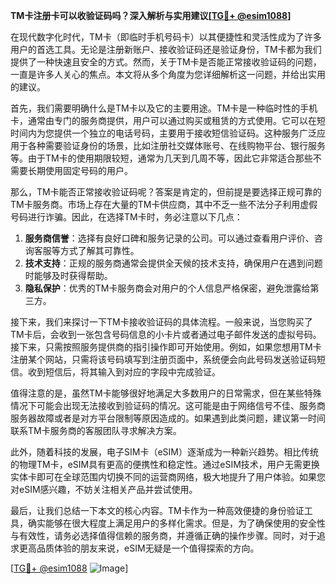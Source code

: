 **TM卡注册卡可以收验证码吗？深入解析与实用建议[[TG💪+ @esim1088](https://t.me/s/esim1088)]**

在现代数字化时代，TM卡（即临时手机号码卡）以其便捷性和灵活性成为了许多用户的首选工具。无论是注册新账户、接收验证码还是验证身份，TM卡都为我们提供了一种快速且安全的方式。然而，关于TM卡是否能正常接收验证码的问题，一直是许多人关心的焦点。本文将从多个角度为您详细解析这一问题，并给出实用的建议。

首先，我们需要明确什么是TM卡以及它的主要用途。TM卡是一种临时性的手机卡，通常由专门的服务商提供，用户可以通过购买或租赁的方式使用。它可以在短时间内为您提供一个独立的电话号码，主要用于接收短信验证码。这种服务广泛应用于各种需要验证身份的场景，比如注册社交媒体账号、在线购物平台、银行服务等。由于TM卡的使用期限较短，通常为几天到几周不等，因此它非常适合那些不需要长期使用固定号码的用户。

那么，TM卡能否正常接收验证码呢？答案是肯定的，但前提是要选择正规可靠的TM卡服务商。市场上存在大量的TM卡供应商，其中不乏一些不法分子利用虚假号码进行诈骗。因此，在选择TM卡时，务必注意以下几点：

1. **服务商信誉**：选择有良好口碑和服务记录的公司。可以通过查看用户评价、咨询客服等方式了解其可靠性。
2. **技术支持**：正规的服务商通常会提供全天候的技术支持，确保用户在遇到问题时能够及时获得帮助。
3. **隐私保护**：优秀的TM卡服务商会对用户的个人信息严格保密，避免泄露给第三方。

接下来，我们来探讨一下TM卡接收验证码的具体流程。一般来说，当您购买了TM卡后，会收到一张包含号码信息的小卡片或者通过电子邮件发送的虚拟号码。接下来，只需按照服务提供商的指引操作即可开始使用。例如，如果您想用TM卡注册某个网站，只需将该号码填写到注册页面中，系统便会向此号码发送验证码短信。收到短信后，将其输入到对应的字段中完成验证。

值得注意的是，虽然TM卡能够很好地满足大多数用户的日常需求，但在某些特殊情况下可能会出现无法接收到验证码的情况。这可能是由于网络信号不佳、服务商服务器故障或者是对方平台限制等原因造成的。如果遇到此类问题，建议第一时间联系TM卡服务商的客服团队寻求解决方案。

此外，随着科技的发展，电子SIM卡（eSIM）逐渐成为一种新兴趋势。相比传统的物理TM卡，eSIM具有更高的便携性和稳定性。通过eSIM技术，用户无需更换实体卡即可在全球范围内切换不同的运营商网络，极大地提升了用户体验。如果您对eSIM感兴趣，不妨关注相关产品并尝试使用。

最后，让我们总结一下本文的核心内容。TM卡作为一种高效便捷的身份验证工具，确实能够在很大程度上满足用户的多样化需求。但是，为了确保使用的安全性与有效性，请务必选择值得信赖的服务商，并遵循正确的操作步骤。同时，对于追求更高品质体验的朋友来说，eSIM无疑是一个值得探索的方向。

[[TG💪+ @esim1088](https://t.me/s/esim1088) ![Image](https://i.postimg.cc/4NQfJmqS/Snipaste-2025-05-13-00-14-12.png)]